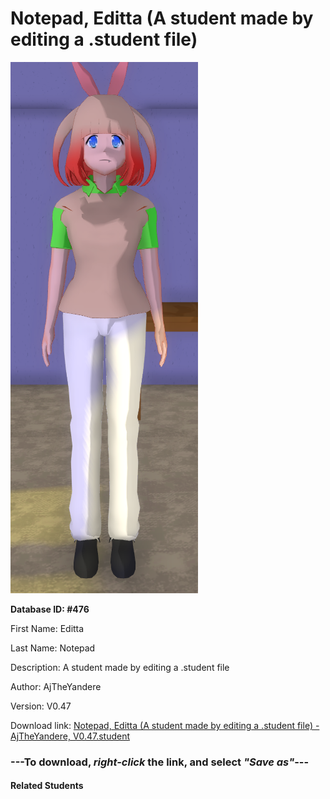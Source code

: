 # Notepad, Editta (A student made by editing a .student file)

<img src="Files/Notepad, Editta (A student made by editing a .student file).png" title="Notepad, Editta (A student made by editing a .student file) - AjTheYandere, V0.47">

**Database ID: #476**

First Name: Editta

Last Name: Notepad

Description: A student made by editing a .student file

Author: AjTheYandere

Version: V0.47

Download link: <a href="https://raw.githubusercontent.com/Arbiter1223/Daigaku-Gurashi-Custom-Students/master/Students/Files/Notepad%2C%20Editta%20(A%20student%20made%20by%20editing%20a%20.student%20file)%20-%20AjTheYandere%2C%20V0.47.student">Notepad, Editta (A student made by editing a .student file) - AjTheYandere, V0.47.student</a>

### ---**To download, _right-click_ the link, and select _"Save as"_**---

#### Related Students

